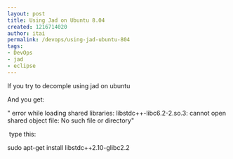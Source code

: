 ```yaml
---
layout: post
title: Using Jad on Ubuntu 8.04
created: 1216714020
author: itai
permalink: /devops/using-jad-ubuntu-804
tags:
- DevOps
- jad
- eclipse
---
```

<p>If you try to decomple using jad on ubuntu</p><p>And you get:</p><p>&quot; error while loading shared libraries: libstdc++-libc6.2-2.so.3: cannot open shared object file: No such file or directory&quot;</p><p>&nbsp;type this:</p><p>sudo apt-get install libstdc++2.10-glibc2.2</p>
